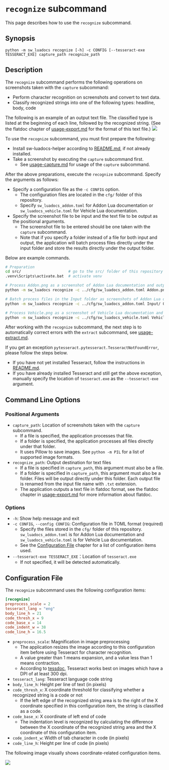 # `recognize` subcommand
This page describes how to use the `recognize` subcommand.

## Synopsis
```
python -m sw_luadocs recognize [-h] -c CONFIG [--tesseract-exe TESSERACT_EXE] capture_path recognize_path
```

## Description
The `recognize` subcommand performs the following operations on screenshots taken with the `capture` subcommand:
- Perform character recognition on screenshots and convert to text data.
- Classify recognized strings into one of the following types: headline, body, code

The following is an example of an output text file. The classified type is listed at the beginning of each line, followed by the recognized string. (See the flatdoc chapter of [usage-export.md](usage-export.md#flatdoc) for the format of this text file.)
![](https://i.imgur.com/PlaDsP6.png)

To use the `recognize` subcommand, you must first prepare the following:
- Install sw-luadocs-helper according to [README.md](README.md#Installation), if not already installed.
- Take a screenshot by executing the `capture` subcommand first.
  - See [usage-capture.md](usage-capture.md) for usage of the `capture` subcommand.

After the above preparations, execute the `recognize` subcommand. Specify the arguments as follows:
- Specify a configuration file as the `-c CONFIG` option.
  - The configuration files are located in the `cfg/` folder of this repository.
  - Specify `sw_luadocs_addon.toml` for Addon Lua documentation or `sw_luadocs_vehicle.toml` for Vehicle Lua documentation.
- Specify the screenshot file to be input and the text file to be output as the positional arguments.
  - The screenshot file to be entered should be one taken with the `capture` subcommand.
  - Note that if you specify a folder instead of a file for both input and output, the application will batch process files directly under the input folder and store the results directly under the output folder.

Below are example commands.
```sh
# Preparation
cd src/                     # go to the src/ folder of this repository
.venv\Scripts\activate.bat  # activate venv

# Process Addon.png as a screenshot of Addon Lua documentation and output the result to Addon.ocr.txt
python -m sw_luadocs recognize -c ../cfg/sw_luadocs_addon.toml Addon.png Addon.ocr.txt

# Batch process files in the Input folder as screenshots of Addon Lua documentation and output the results to the Output folder
python -m sw_luadocs recognize -c ../cfg/sw_luadocs_addon.toml Input/ Output/

# Process Vehicle.png as a screenshot of Vehicle Lua documentation and output the result to Vehicle.ocr.txt
python -m sw_luadocs recognize -c ../cfg/sw_luadocs_vehicle.toml Vehicle.png Vehicle.ocr.txt
```

After working with the `recognize` subcommand, the next step is to automatically correct errors with the `extract` subcommand, see [usage-extract.md](usage-extract.md).

If you get an exception `pytesseract.pytesseract.TesseractNotFoundError`, please follow the steps below.
- If you have not yet installed Tesseract, follow the instructions in [README.md](README.md#Installation).
- If you have already installed Tesseract and still get the above exception, manually specify the location of `tesseract.exe` as the `--tesseract-exe` argument.

## Command Line Options
### Positional Arguments
- `capture_path`: Location of screenshots taken with the `capture` subcommand.
  - If a file is specified, the application processes that file.
  - If a folder is specified, the application processes all files directly under that folder.
  - It uses Pillow to save images. See `python -m PIL` for a list of supported image formats.
- `recognize_path`: Output destination for text files
  - If a file is specified in `capture_path`, this argument must also be a file.
  - If a folder is specified in `capture_path`, this argument must also be a folder. Files will be output directly under this folder. Each output file is renamed from the input file name with `.txt` extension.
  - The application outputs a text file in flatdoc format, see the flatdoc chapter in [usage-export.md](usage-export.md#flatdoc) for more information about flatdoc.

### Options
- `-h`: Show help message and exit
- `-c CONFIG`, `--config CONFIG`: Configuration file in TOML format (required)
  - Specify the files stored in the `cfg/` folder of this repository. `sw_luadocs_addon.toml` is for Addon Lua documentation and `sw_luadocs_vehicle.toml` is for Vehicle Lua documentation.
  - See the [Configuration File](#Configuration-File) chapter for a list of configuration items used.
- `--tesseract-exe TESSERACT_EXE`：Location of `tesseract.exe`
  - If not specified, it will be detected automatically.

## Configuration File
The `recognize` subcommand uses the following configuration items:

```toml
[recognize]
preprocess_scale = 2
tesseract_lang = "eng"
body_line_h = 21
code_thresh_x = 9
code_base_x = 14
code_indent_w = 38
code_line_h = 16.5
```

- `preprocess_scale`: Magnification in image preprocessing
  - The application resizes the image according to this configuration item before using Tesseract for character recognition.
  - A value greater than 1 means expansion, and a value less than 1 means contraction.
  - According to [tessdoc](https://tesseract-ocr.github.io/tessdoc/ImproveQuality.html#rescaling), Tesseract works best on images which have a DPI of at least 300 dpi.
- `tesseract_lang`: Tesseract language code string
- `body_line_h`: Height per line of text (in pixels)
- `code_thresh_x`: X coordinate threshold for classifying whether a recognized string is a code or not
  - If the left edge of the recognized string area is to the right of the X coordinate specified in this configuration item, the string is classified as a code.
- `code_base_x`: X coordinate of left end of code
  - The indentation level is recognized by calculating the difference between the X coordinate of the recognized string area and the X coordinate of this configuration item.
- `code_indent_w`: Width of tab character in code (in pixels)
- `code_line_h`: Height per line of code (in pixels)

The following image visually shows coordinate-related configuration items.

![](https://i.imgur.com/NRopEaE.png)
